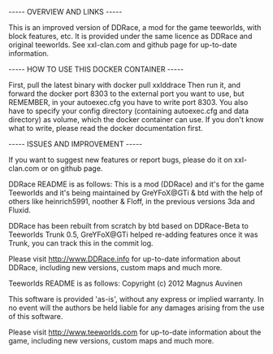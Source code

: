 ----- OVERVIEW AND LINKS ----- 

This is an improved version of DDRace, a mod for the game teeworlds, with block features, etc. It is provided under the same licence as DDRace and original teeworlds. See xxl-clan.com and github page for up-to-date information.

----- HOW TO USE THIS DOCKER CONTAINER ----- 

First, pull the latest binary with
   docker pull xxlddrace
Then run it, and forward the docker port 8303 to the external port you want to use, but REMEMBER, in your autoexec.cfg you have to write port 8303. You also have to specify your config directory (containing autoexec.cfg and data directory) as volume, which the docker container can use. If you don't know what to write, please read the docker documentation first.

----- ISSUES AND IMPROVEMENT ----- 

If you want to suggest new features or report bugs, please do it on xxl-clan.com or on github page.

DDRace README is as follows: 
This is a mod (DDRace) and it's for the game Teeworlds and it's being maintained by GreYFoX@GTi & btd with the help of others like heinrich5991, noother & Floff, in the previous versions 3da and Fluxid.

DDRace has been rebuilt from scratch by btd based on DDRace-Beta to Teeworlds Trunk 0.5, GreYFoX@GTi helped re-adding features once it was Trunk, you can track this in the commit log.

Please visit http://www.DDRace.info for up-to-date information about 
DDRace, including new versions, custom maps and much more.

Teeworlds README is as follows: 
Copyright (c) 2012 Magnus Auvinen


This software is provided 'as-is', without any express or implied
warranty. In no event will the authors be held liable for any damages
arising from the use of this software.


Please visit http://www.teeworlds.com for up-to-date information about 
the game, including new versions, custom maps and much more.
